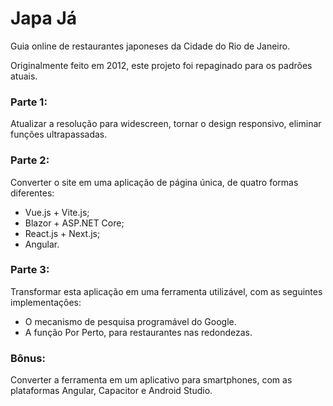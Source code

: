 # Japa Já
Guia online de restaurantes japoneses da Cidade do Rio de Janeiro.

Originalmente feito em 2012, este projeto foi repaginado para os padrões atuais.

### Parte 1: 
Atualizar a resolução para widescreen, tornar o design responsivo, eliminar funções ultrapassadas.

### Parte 2: 
Converter o site em uma aplicação de página única, de quatro formas diferentes: 
* Vue.js + Vite.js;
* Blazor + ASP.NET Core;
* React.js + Next.js;
* Angular.

### Parte 3: 
Transformar esta aplicação em uma ferramenta utilizável, com as seguintes implementações:
* O mecanismo de pesquisa programável do Google.
* A função Por Perto, para restaurantes nas redondezas.

### Bônus: 
Converter a ferramenta em um aplicativo para smartphones, com as plataformas Angular, Capacitor e Android Studio. 

